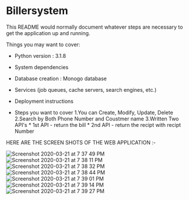 # Billersystem

This README would normally document whatever steps are necessary to get the
application up and running.

Things you may want to cover:

* Python version : 3.1.8

* System dependencies

* Database creation : Monogo database

* Services (job queues, cache servers, search engines, etc.)

* Deployment instructions

* Steps you want to cover
 1.You can Create, Modify, Update, Delete
 2.Search by Both Phone Number and Coustmer name
 3.Written Two API's
      * 1st API - return the bill 
      * 2nd API - return the recipt with recipt Number
 
 
 
 
 
 HERE ARE THE SCREEN SHOTS OF THE WEB APPLICATION :- 
 
 ![Screenshot 2020-03-21 at 7 37 49 PM](https://user-images.githubusercontent.com/13889409/77229034-65d40a80-6bb1-11ea-9809-a61c64c7adea.png)
![Screenshot 2020-03-21 at 7 38 11 PM](https://user-images.githubusercontent.com/13889409/77229038-68cefb00-6bb1-11ea-954e-5be6b274be2d.png)
![Screenshot 2020-03-21 at 7 38 32 PM](https://user-images.githubusercontent.com/13889409/77229040-6b315500-6bb1-11ea-8db3-4d02244d3707.png)
![Screenshot 2020-03-21 at 7 38 44 PM](https://user-images.githubusercontent.com/13889409/77229041-6d93af00-6bb1-11ea-8ecf-7c692c29308c.png)
![Screenshot 2020-03-21 at 7 39 01 PM](https://user-images.githubusercontent.com/13889409/77229046-6f5d7280-6bb1-11ea-8461-ecabf2b1245b.png)
![Screenshot 2020-03-21 at 7 39 14 PM](https://user-images.githubusercontent.com/13889409/77229053-71bfcc80-6bb1-11ea-9034-af819b3db587.png)
![Screenshot 2020-03-21 at 7 39 27 PM](https://user-images.githubusercontent.com/13889409/77229057-73899000-6bb1-11ea-8ce1-b2d8aa316a1f.png)

